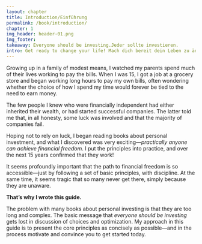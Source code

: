 ```yaml
---
layout: chapter
title: Introduction/Einführung
permalink: /book/introduction/
chapter: 1
img_header: header-01.png
img_footer:
takeaway: Everyone should be investing.Jeder sollte investieren.
intro: Get ready to change your life! Mach dich bereit dein Leben zu ändern!
---
```


Growing up in a family of modest means, I watched my parents spend much of their lives working to pay the bills. When I was 15, I got a job at a grocery store and began working long hours to pay my own bills, often wondering whether the choice of how I spend my time would forever be tied to the need to earn money.

The few people I knew who were financially independent had either inherited their wealth, or had started successful companies. The latter told me that, in all honesty, some luck was involved and that the majority of companies fail.

Hoping not to rely on luck, I began reading books about personal investment, and what I discovered was very exciting—*practically anyone can achieve financial freedom*. I put the principles into practice, and over the next 15 years confirmed that they work!

It seems profoundly important that the path to financial freedom is so accessible—just by following a set of basic principles, with discipline. At the same time, it seems tragic that so many never get there, simply because they are unaware.

**That’s why I wrote this guide.**

The problem with many books about personal investing is that they are too long and complex. The basic message that *everyone should be investing* gets lost in discussion of choices and optimization. My approach in this guide is to present the core principles as concisely as possible—and in the process motivate and convince you to get started today.
